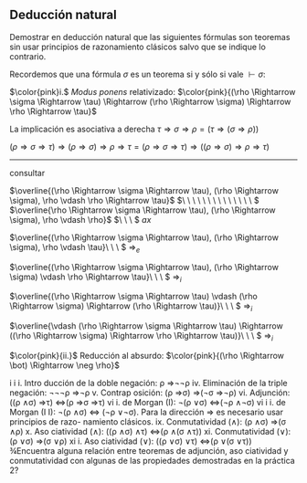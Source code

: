 Deducción natural
---
Demostrar en deducción natural que las siguientes fórmulas son teoremas sin usar principios de razonamiento clásicos salvo que se indique lo contrario. 

Recordemos que una fórmula $\sigma$ es un teorema si y sólo si vale $\vdash \sigma$:

$\color{pink}i.$ $Modus\ ponens$ relativizado: $\color{pink}{(\rho \Rightarrow \sigma \Rightarrow \tau) \Rightarrow (\rho \Rightarrow
\sigma) \Rightarrow \rho \Rightarrow \tau}$

La implicación es asociativa a derecha $\tau \Rightarrow \sigma \Rightarrow \rho = (\tau \Rightarrow (\sigma \Rightarrow \rho))$

$(\rho \Rightarrow \sigma \Rightarrow \tau) \Rightarrow (\rho \Rightarrow
\sigma) \Rightarrow \rho \Rightarrow \tau = (\rho \Rightarrow \sigma \Rightarrow \tau) \Rightarrow ((\rho \Rightarrow
\sigma) \Rightarrow \rho \Rightarrow \tau)$

---
consultar

$\overline{(\rho \Rightarrow \sigma \Rightarrow \tau), (\rho \Rightarrow
\sigma), \rho \vdash \rho \Rightarrow \tau}$ $\ \ \ \ \ \ \ \ \ \ \ \ \ \ $ $\overline{\rho \Rightarrow \sigma \Rightarrow \tau), (\rho \Rightarrow
\sigma), \rho \vdash \rho}$ $\ \ \ $ $ax$

$\overline{(\rho \Rightarrow \sigma \Rightarrow \tau), (\rho \Rightarrow
\sigma), \rho \vdash \tau}\ \ \ $ $\Rightarrow_e$

$\overline{(\rho \Rightarrow \sigma \Rightarrow \tau), (\rho \Rightarrow
\sigma) \vdash \rho \Rightarrow \tau}\ \ \ $ $\Rightarrow_i$

$\overline{(\rho \Rightarrow \sigma \Rightarrow \tau) \vdash (\rho \Rightarrow
\sigma) \Rightarrow (\rho \Rightarrow \tau)}\ \ \ $ $\Rightarrow_i$

$\overline{\vdash (\rho \Rightarrow \sigma \Rightarrow \tau) \Rightarrow ((\rho \Rightarrow
\sigma) \Rightarrow \rho \Rightarrow \tau)}\ \ \ $ $\Rightarrow_i$



$\color{pink}{ii.}$ Reducción al absurdo: $\color{pink}{(\rho \Rightarrow \bot) \Rightarrow \neg \rho}$

i i i. Intro ducción de la doble negación: ρ ⇒¬¬ρ
iv. Eliminación de la triple negación: ¬¬¬ρ ⇒¬ρ
v. Contrap osición: (ρ ⇒σ) ⇒(¬σ ⇒¬ρ)
vi. Adjunción: ((ρ ∧σ) ⇒τ) ⇔(ρ ⇒σ ⇒τ)
vi i. de Morgan (I): ¬(ρ ∨σ) ⇔(¬ρ ∧¬σ)
vi i i. de Morgan (I I): ¬(ρ ∧σ) ⇔ (¬ρ ∨¬σ). Para la
dirección ⇒ es necesario usar principios de razo-
namiento clásicos.
ix. Conmutatividad (∧): (ρ ∧σ) ⇒(σ ∧ρ)
x. Aso ciatividad (∧): ((ρ ∧σ) ∧τ) ⇔(ρ ∧(σ ∧τ))
xi. Conmutatividad (∨): (ρ ∨σ) ⇒(σ ∨ρ)
xi i. Aso ciatividad (∨): ((ρ ∨σ) ∨τ) ⇔(ρ ∨(σ ∨τ))
¾Encuentra alguna relación entre teoremas de adjunción, aso ciatividad y conmutatividad con algunas de las
propiedades demostradas en la práctica 2?